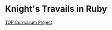 # Knight's Travails in Ruby

[TOP Curriculum Project](https://www.theodinproject.com/courses/ruby-programming/lessons/data-structures-and-algorithms)